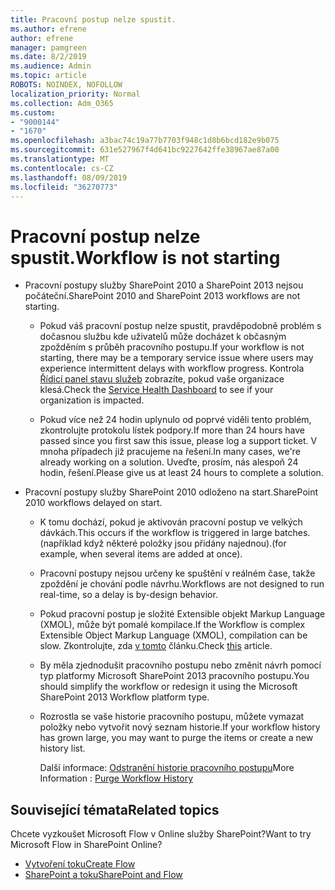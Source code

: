 ```yaml
---
title: Pracovní postup nelze spustit.
ms.author: efrene
author: efrene
manager: pamgreen
ms.date: 8/2/2019
ms.audience: Admin
ms.topic: article
ROBOTS: NOINDEX, NOFOLLOW
localization_priority: Normal
ms.collection: Adm_O365
ms.custom:
- "9000144"
- "1670"
ms.openlocfilehash: a3bac74c19a77b7703f948c1d8b6bcd182e9b075
ms.sourcegitcommit: 631e527967f4d641bc9227642ffe38967ae87a00
ms.translationtype: MT
ms.contentlocale: cs-CZ
ms.lasthandoff: 08/09/2019
ms.locfileid: "36270773"
---
```

# <a name="workflow-is-not-starting"></a><span data-ttu-id="c6ce1-102">Pracovní postup nelze spustit.</span><span class="sxs-lookup"><span data-stu-id="c6ce1-102">Workflow is not starting</span></span>

- <span data-ttu-id="c6ce1-103">Pracovní postupy služby SharePoint 2010 a SharePoint 2013 nejsou počáteční.</span><span class="sxs-lookup"><span data-stu-id="c6ce1-103">SharePoint 2010 and SharePoint 2013 workflows are not starting.</span></span>

    - <span data-ttu-id="c6ce1-104">Pokud váš pracovní postup nelze spustit, pravděpodobně problém s dočasnou službu kde uživatelů může docházet k občasným zpožděním s průběh pracovního postupu.</span><span class="sxs-lookup"><span data-stu-id="c6ce1-104">If your workflow is not starting, there may be a temporary service issue where users may experience intermittent delays with workflow progress.</span></span> <span data-ttu-id="c6ce1-105">Kontrola [Řídicí panel stavu služeb](https:/admin.microsoft.com/AdminPortal/Home#/servicehealth) zobrazíte, pokud vaše organizace klesá.</span><span class="sxs-lookup"><span data-stu-id="c6ce1-105">Check the [Service Health Dashboard](https:/admin.microsoft.com/AdminPortal/Home#/servicehealth) to see if your organization is impacted.</span></span>

    - <span data-ttu-id="c6ce1-106">Pokud více než 24 hodin uplynulo od poprvé viděli tento problém, zkontrolujte protokolu lístek podpory.</span><span class="sxs-lookup"><span data-stu-id="c6ce1-106">If more than 24 hours have passed since you first saw this issue, please log a support ticket.</span></span> <span data-ttu-id="c6ce1-107">V mnoha případech již pracujeme na řešení.</span><span class="sxs-lookup"><span data-stu-id="c6ce1-107">In many cases, we're already working on a solution.</span></span> <span data-ttu-id="c6ce1-108">Uveďte, prosím, nás alespoň 24 hodin, řešení.</span><span class="sxs-lookup"><span data-stu-id="c6ce1-108">Please give us at least 24 hours to complete a solution.</span></span>

- <span data-ttu-id="c6ce1-109">Pracovní postupy služby SharePoint 2010 odloženo na start.</span><span class="sxs-lookup"><span data-stu-id="c6ce1-109">SharePoint 2010 workflows delayed on start.</span></span>

    - <span data-ttu-id="c6ce1-110">K tomu dochází, pokud je aktivován pracovní postup ve velkých dávkách.</span><span class="sxs-lookup"><span data-stu-id="c6ce1-110">This occurs if the workflow is triggered in large batches.</span></span> <span data-ttu-id="c6ce1-111">(například když některé položky jsou přidány najednou).</span><span class="sxs-lookup"><span data-stu-id="c6ce1-111">(for example, when several items are added at once).</span></span>

    - <span data-ttu-id="c6ce1-112">Pracovní postupy nejsou určeny ke spuštění v reálném čase, takže zpoždění je chování podle návrhu.</span><span class="sxs-lookup"><span data-stu-id="c6ce1-112">Workflows are not designed to run real-time, so a delay is by-design behavior.</span></span>

   -  <span data-ttu-id="c6ce1-113">Pokud pracovní postup je složité Extensible objekt Markup Language (XMOL), může být pomalé kompilace.</span><span class="sxs-lookup"><span data-stu-id="c6ce1-113">If the Workflow is complex Extensible Object Markup Language (XMOL), compilation can be slow.</span></span> <span data-ttu-id="c6ce1-114">Zkontrolujte, zda [v tomto](https://support.microsoft.com/en-us/kb/3043697) článku.</span><span class="sxs-lookup"><span data-stu-id="c6ce1-114">Check [this](https://support.microsoft.com/en-us/kb/3043697) article.</span></span>

    - <span data-ttu-id="c6ce1-115">By měla zjednodušit pracovního postupu nebo změnit návrh pomocí typ platformy Microsoft SharePoint 2013 pracovního postupu.</span><span class="sxs-lookup"><span data-stu-id="c6ce1-115">You should simplify the workflow or redesign it using the Microsoft SharePoint 2013 Workflow platform type.</span></span>

    - <span data-ttu-id="c6ce1-116">Rozrostla se vaše historie pracovního postupu, můžete vymazat položky nebo vytvořit nový seznam historie.</span><span class="sxs-lookup"><span data-stu-id="c6ce1-116">If your workflow history has grown large, you may want to purge the items or create a new history list.</span></span>

        <span data-ttu-id="c6ce1-117">Další informace: [Odstranění historie pracovního postupu](https://blogs.technet.microsoft.com/marj/2015/08/07/sharepoint-2010-workflows-best-practice-purge-workflow-history-list-items/)</span><span class="sxs-lookup"><span data-stu-id="c6ce1-117">More Information : [Purge Workflow History](https://blogs.technet.microsoft.com/marj/2015/08/07/sharepoint-2010-workflows-best-practice-purge-workflow-history-list-items/)</span></span>


## <a name="related-topics"></a><span data-ttu-id="c6ce1-118">Související témata</span><span class="sxs-lookup"><span data-stu-id="c6ce1-118">Related topics</span></span>
<span data-ttu-id="c6ce1-119">Chcete vyzkoušet Microsoft Flow v Online služby SharePoint?</span><span class="sxs-lookup"><span data-stu-id="c6ce1-119">Want to try Microsoft Flow in SharePoint Online?</span></span>
- [<span data-ttu-id="c6ce1-120">Vytvoření toku</span><span class="sxs-lookup"><span data-stu-id="c6ce1-120">Create Flow</span></span>](https://support.office.com/article/Create-a-flow-for-a-list-or-library-in-SharePoint-Online-or-OneDrive-for-Business-a9c3e03b-0654-46af-a254-20252e580d01) 
- [<span data-ttu-id="c6ce1-121">SharePoint a toku</span><span class="sxs-lookup"><span data-stu-id="c6ce1-121">SharePoint and Flow</span></span>](https://flow.microsoft.com/blog/sharepoint-and-flow/) 


